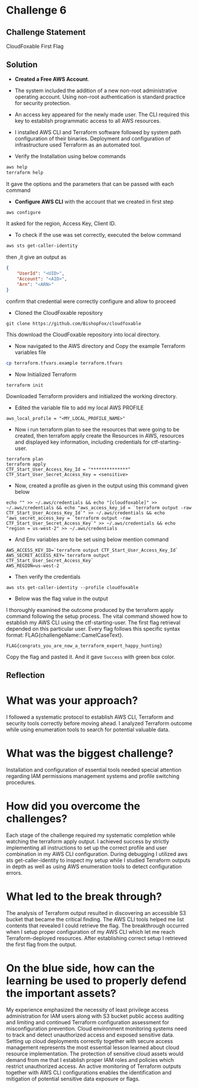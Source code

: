 # Challenge 6

## Challenge Statement
 CloudFoxable  First Flag

## Solution
- **Created a Free AWS Account**.
  
- The system included the addition of a new non-root administrative operating account. Using non-root authentication is standard practice for security protection.

- An access key appeared for the newly made user. The CLI required this key to establish programmatic access to all AWS resources.

- I installed AWS CLI and Terraform software followed by system path configuration of their binaries. Deployment and configuration of infrastructure used Terraform as an automated tool.

- Verify the Installation using below commands
```bash
aws help
terraform help
```
It gave the options and the parameters that can be passed with each command

- **Configure AWS CLI** with the account that we created in first step
```bash
aws configure
```
It asked for the region, Access Key, Client ID. 

- To check if the use was set correctly, executed the below command
```bash
aws sts get-caller-identity
```
then ,it give an output as 
```json
{
    "UserId": "<UID>",
    "Account": "<AID>",
    "Arn": "<ARN>"
}
```
confirm that credential were correctly configure and allow to proceed

- Cloned the CloudFoxable repository
```
git clone https://github.com/BishopFox/cloudfoxable
```
This download the CloudFoxable repository into local directory.

-  Now navigated to the AWS directory and Copy the example Terraform variables file
```bash
cp terraform.tfvars.example terraform.tfvars
```

- Now Initialized Terraform
```
terraform init
```
Downloaded Terraform providers and initialized the working directory.

- Edited the variable file to add my local AWS PROFILE
```
aws_local_profile = "<MY_LOCAL_PROFILE_NAME>"
```

- Now i run terraform plan to see the resources that were going to be created, then terrafom apply create the Resources in AWS, resources and displayed key information, including credentials for ctf-starting-user.
```
terraform plan
terraform apply
CTF_Start_User_Access_Key_Id = "**************"
CTF_Start_User_Secret_Access_Key = <sensitive>
```
- Now, created a profile as given in the output using this command given below
```
echo "" >> ~/.aws/credentials && echo "[cloudfoxable]" >> ~/.aws/credentials && echo "aws_access_key_id = `terraform output -raw CTF_Start_User_Access_Key_Id`" >> ~/.aws/credentials && echo "aws_secret_access_key = `terraform output -raw CTF_Start_User_Secret_Access_Key`" >> ~/.aws/credentials && echo "region = us-west-2" >> ~/.aws/credentials
```

- And Env variables are to be set using below mention command
```
AWS_ACCESS_KEY_ID=`terraform output CTF_Start_User_Access_Key_Id`
AWS_SECRET_ACCESS_KEY=`terraform output CTF_Start_User_Secret_Access_Key`
AWS_REGION=us-west-2
```

- Then verify the credentials
```
aws sts get-caller-identity --profile cloudfoxable
```
- Below was the flag value in the output

I thoroughly examined the outcome produced by the terraform apply command following the setup process. The vital command showed how to establish my AWS CLI using the ctf-starting-user. The first flag retrieval depended on this particular user.
Every flag follows this specific syntax format: FLAG{challengeName::CamelCaseText}.
```
FLAG{congrats_you_are_now_a_terraform_expert_happy_hunting}
```
Copy the flag and pasted it. And it gave `Success` with green box color.



## Reflection
# What was your approach?
I followed a systematic protocol to establish AWS CLI, Terraform and security tools correctly before moving ahead. I analyzed Terraform outcome while using enumeration tools to search for potential valuable data.

# What was the biggest challenge?
Installation and configuration of essential tools needed special attention regarding IAM permissions management systems and profile switching procedures.

# How did you overcome the challenges?
Each stage of the challenge required my systematic completion while watching the terraform apply output. I achieved success by strictly implementing all instructions to set up the correct profile and user combination in my AWS CLI configuration. During debugging I utilized aws sts get-caller-identity to inspect my setup while I studied Terraform outputs in depth as well as using AWS enumeration tools to detect configuration errors.

# What led to the break through?
The analysis of Terraform output resulted in discovering an accessible S3 bucket that became the critical finding. The AWS CLI tools helped me list contents that revealed I could retrieve the flag. The breakthrough occurred when I setup proper configuration of my AWS CLI which let me reach Terraform-deployed resources. After establishing correct setup I retrieved the first flag from the output.

# On the blue side, how can the learning be used to properly defend the important assets? 
My experience emphasized the necessity of least privilege access administration for IAM users along with S3 bucket public access auditing and limiting and continued Terraform configuration assessment for misconfiguration prevention. Cloud environment monitoring systems need to track and detect unauthorized access and exposed sensitive data. Setting up cloud deployments correctly together with secure access management represents the most essential lesson learned about cloud resource implementation. The protection of sensitive cloud assets would demand from me that I establish proper IAM roles and policies which restrict unauthorized access. An active monitoring of Terraform outputs together with AWS CLI configurations enables the identification and mitigation of potential sensitive data exposure or flags.
